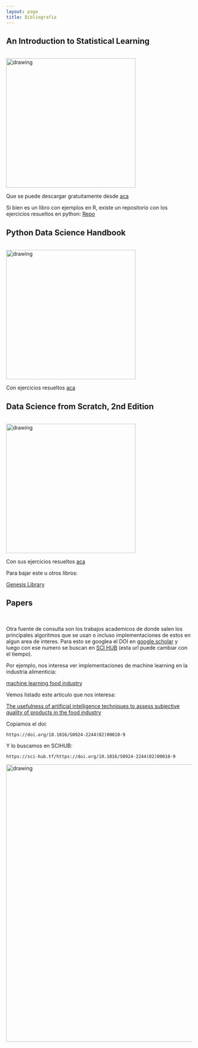 ```yaml
---
layout: page
title: Bibliografia
---
```


## An Introduction to Statistical Learning 

<br>


<img src="http://faculty.marshall.usc.edu/gareth-james/ISL/ISL%20Cover%202.jpg" alt="drawing" width="350"/>

Que se puede descargar gratuitamente desde [aca](http://faculty.marshall.usc.edu/gareth-james/ISL/)

Si bien es un libro con ejemplos en R, existe un repositorio con los ejercicios resueltos en python: [Repo](https://github.com/JWarmenhoven/ISLR-python)



## Python Data Science Handbook

<br>

<img src="https://jakevdp.github.io/PythonDataScienceHandbook/figures/PDSH-cover.png" alt="drawing" width="350"/>

<br>


Con ejercicios resueltos [aca](https://github.com/jakevdp/PythonDataScienceHandbook)


## Data Science from Scratch, 2nd Edition

<br>

<img src="https://i.imgur.com/UMSKVmi.png" alt="drawing" width="350"/>

<br>

Con sus ejercicios resueltos [aca](https://github.com/joelgrus/data-science-from-scratch)


Para bajar este u otros libros:

[Genesis Library](https://libgen.lc/)

## Papers

<br>

Otra fuente de consulta son los trabajos academicos de donde salen los principales algoritmos que se usan o incluso implementaciones de estos en algun area de interes. Para esto se googlea el DOI en [google.scholar](https://scholar.google.com/) y luego con ese numero se buscan en [SCI HUB](https://scihub.wikicn.top/) (esta url puede cambiar con el tiempo).

Por ejemplo, nos interesa ver implementaciones de machine learning en la industria alimenticia:

[machine learning food industry](https://scholar.google.com/scholar?hl=en&as_sdt=0%2C5&q=machine+learning+food+industry&btnG=&oq=machine+learning+food+in)

Vemos listado este articulo que nos interesa:

[The usefulness of artificial intelligence techniques to assess subjective quality of products in the food industry](https://www.sciencedirect.com/science/article/abs/pii/S0924224402000109)

Copiamos el doi: 

```
https://doi.org/10.1016/S0924-2244(02)00010-9
```

Y lo buscamos en SCIHUB:


```
https://sci-hub.tf/https://doi.org/10.1016/S0924-2244(02)00010-9
```

<img src="https://i.imgur.com/8H6e1Sj.png" alt="drawing" width="750"/>



